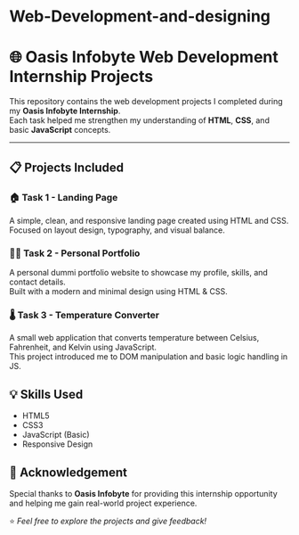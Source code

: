 # Web-Development-and-designing
# 🌐 Oasis Infobyte Web Development Internship Projects

This repository contains the web development projects I completed during my **Oasis Infobyte Internship**.  
Each task helped me strengthen my understanding of **HTML**, **CSS**, and basic **JavaScript** concepts.

---

## 📋 Projects Included

### 🏠 Task 1 - Landing Page
A simple, clean, and responsive landing page created using HTML and CSS.  
Focused on layout design, typography, and visual balance.

### 👨‍💻 Task 2 - Personal Portfolio
A personal dummi portfolio website to showcase my profile, skills, and contact details.  
Built with a modern and minimal design using HTML & CSS.

### 🌡️ Task 3 - Temperature Converter
A small web application that converts temperature between Celsius, Fahrenheit, and Kelvin using JavaScript.  
This project introduced me to DOM manipulation and basic logic handling in JS.

## 💡 Skills Used
- HTML5  
- CSS3  
- JavaScript (Basic)  
- Responsive Design  

## 🏁 Acknowledgement
Special thanks to **Oasis Infobyte** for providing this internship opportunity and helping me gain real-world project experience.


⭐ *Feel free to explore the projects and give feedback!*

